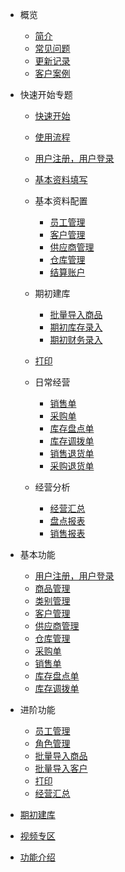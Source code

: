 <!-- docs/_sidebar.md -->

* 概览
    * [简介](README.md)
    * [常见问题](pages/常见问题答疑.md)
    * [更新记录](pages/更新记录.md)
    * [客户案例](pages/客户案例.md) <!-- 甘肃德力西 使用全流程 -->
    
* 快速开始专题

    * [快速开始](pages/快速开始.md)
    * [使用流程](pages/使用流程.md)
    
    * [用户注册，用户登录](pages/用户注册用户登录.md)
    * [基本资料填写](pages/基本资料填写.md)
    * 基本资料配置
        * [员工管理](pages/员工管理.md)
        * [客户管理](pages/客户管理.md)
        * [供应商管理](pages/供应商管理.md)
        * [仓库管理](pages/仓库管理.md)
        * [结算账户](pages/结算账户.md)  
    * 期初建库
        * [批量导入商品](pages/批量导入商品.md)
        * [期初库存录入](pages/期初库存录入.md)   
        * [期初财务录入](pages/期初财务录入.md)   
    * [打印](pages/打印.md)
    * 日常经营
        * [销售单](pages/销售单.md)  
        * [采购单](pages/采购单.md)
        * [库存盘点单](pages/库存盘点单.md)
        * [库存调拨单](pages/库存调拨单.md)
        * [销售退货单](pages/销售退货单.md)  
        * [采购退货单](pages/采购退货单.md)
    * 经营分析
        * [经营汇总](pages/经营汇总.md)
        * [盘点报表](pages/盘点报表.md)
        * [销售报表](pages/销售报表.md)
        
* 基本功能
    * [用户注册，用户登录](pages/用户注册用户登录.md)
    * [商品管理](pages/商品管理.md)
    * [类别管理](pages/类别管理.md)
    * [客户管理](pages/客户管理.md)
    * [供应商管理](pages/供应商管理.md)
    * [仓库管理](pages/仓库管理.md)
    * [采购单](pages/采购单.md)
    * [销售单](pages/销售单.md) 
    * [库存盘点单](pages/库存盘点单.md)
    * [库存调拨单](pages/库存调拨单.md)   

* 进阶功能
    * [员工管理](pages/员工管理.md)
    * [角色管理](pages/角色管理.md)
    * [批量导入商品](pages/批量导入商品.md)
    * [批量导入客户](pages/批量导入客户.md)
    * [打印](pages/打印.md)
    * [经营汇总](pages/经营汇总.md)

* [期初建库](pages/期初建库.md) 
* [视频专区](pages/视频专区.md)
* [功能介绍](pages/功能介绍.md)  <!-- 基本界面，一些截图 -->    


<!-- 
 * 入门   
     * [用户注册，用户登录](pages/用户注册用户登录.md)
     * [期初建库](pages/期初建库.md) 
     * [批量导入商品](pages/批量导入商品.md)
     * [批量导入客户](pages/批量导入客户.md)
     * [供应商管理](pages/供应商管理.md)
     * [仓库管理](pages/仓库管理.md)
     * [采购单](pages/采购单.md)
     * [销售单](pages/销售单.md)    
 * 基本功能
     * [商品管理](pages/商品管理.md)
     * [类别管理](pages/类别管理.md)
     * [客户管理](pages/客户管理.md)
     * [库存盘点单](pages/库存盘点单.md)
     * [库存调拨单](pages/库存调拨单.md)
 * 进阶功能
     * [员工管理](pages/员工管理.md)
     * [角色管理](pages/角色管理.md)
     * [打印](pages/打印.md)
     * [经营汇总](pages/经营汇总.md)
 -->    